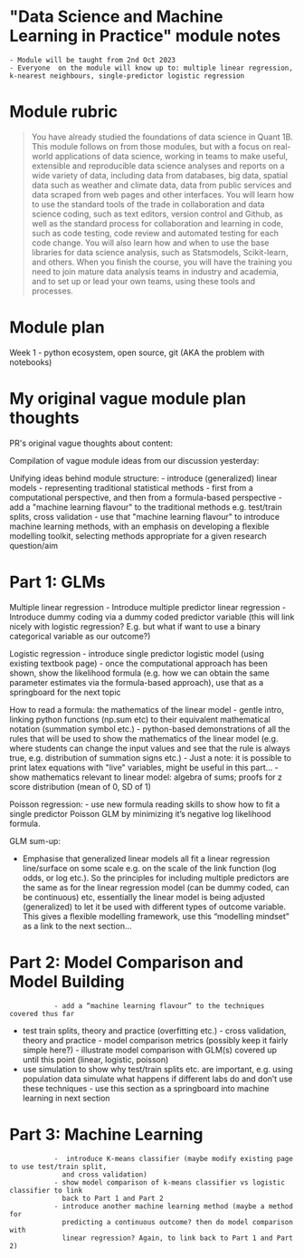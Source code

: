 # "Data Science and Machine Learning in Practice" module notes
    - Module will be taught from 2nd Oct 2023 
    - Everyone  on the module will know up to: multiple linear regression, 
    k-nearest neighbours, single-predictor logistic regression

# Module rubric

> You have already studied the foundations of data science in Quant 1B.
> This module follows on from those modules, but with a focus on real-world 
> applications of data science, working in teams to make useful, extensible and 
> reproducible data science analyses and reports on a wide variety of data, 
> including data from databases, big data, spatial data such as weather and 
> climate data, data from public services and data scraped from web pages and 
> other interfaces.  You will learn how to use the standard tools of the trade in
> collaboration and data science coding, such as text editors, version control 
> and Github, as well as the standard process for collaboration and learning in 
> code, such as code testing, code review and automated testing for each code 
> change.  You will also learn how and when to use the base libraries for data 
> science analysis, such as Statsmodels, Scikit-learn, and others.  When you 
> finish the course, you will have the training you need to join mature data
> analysis teams in industry and academia, and to set up or lead your own teams,
> using these tools and processes.

# Module plan

Week 1 - python ecosystem, open source, git (AKA the problem with notebooks)

# My original vague module plan thoughts

PR's original vague thoughts about content:

Compilation of vague module ideas from our discussion yesterday:

Unifying ideas behind module structure: 
               - introduce (generalized) linear models - representing traditional 
                 statistical methods - first from a computational perspective, and
 then from a formula-based perspective
               - add a "machine learning flavour" to the traditional methods e.g. 
                 test/train splits, cross validation
               - use that "machine learning flavour" to introduce machine learning
                 methods, with an emphasis on developing a flexible modelling toolkit,
                selecting methods appropriate for a given research question/aim
               
# Part 1: GLMs

Multiple linear regression
               - Introduce multiple predictor linear regression
               - Introduce dummy coding via a dummy coded predictor variable (this
                 will link nicely with logistic regression? E.g. but what if want to use
  a binary categorical variable as our outcome?)

Logistic regression
               - introduce single predictor logistic model (using existing textbook page)
               - once the computational approach has been shown, show the likelihood
                 formula (e.g. how we can obtain the same parameter estimates via the 
  formula-based approach), use that as a springboard for the next topic
                 
How to read a formula: the mathematics of the linear model
               - gentle intro, linking python functions (np.sum etc) to their
                 equivalent mathematical notation (summation symbol etc.)
               - python-based demonstrations of all the rules that will be used to
                 show the mathematics of the linear model (e.g. where students can
                 change the input values and see that the rule is always true, e.g.
                 distribution of summation signs etc.)
               - Just a note: it is possible to print latex equations with "live"
                 variables, might be useful in this part...
               - show mathematics relevant to linear model: algebra of sums; 
                 proofs for z score distribution (mean of 0, SD of 1)
                 
Poisson regression: 
               - use new formula reading skills to show how to fit a single predictor 
                Poisson GLM by minimizing it’s negative log likelihood formula.

GLM sum-up:
-	Emphasise that generalized linear models all fit a linear regression line/surface on some scale
e.g. on the scale of the link function (log odds, or log etc.). So the principles for including
multiple predictors are the same as for the linear regression model (can be dummy coded,
can be continuous) etc, essentially the linear model is being adjusted (generalized) to let
it be used with different types of outcome variable. This gives a flexible modelling framework,
use this “modelling mindset” as a link to the next section…
               
# Part 2: Model Comparison and Model Building 

               - add a “machine learning flavour” to the techniques covered thus far
- test train splits, theory and practice (overfitting etc.)
               - cross validation, theory and practice
               - model comparison metrics (possibly keep it fairly simple here?)
               - illustrate model comparison with GLM(s) covered up until this point 
  (linear, logistic, poisson)
- use simulation to show why test/train splits etc. are important, e.g.
   using population data simulate what happens if different labs do and
   don’t use these techniques
               - use this section as a springboard into machine learning in next section
               
# Part 3: Machine Learning
               -  introduce K-means classifier (maybe modify existing page to use test/train split,
                 and cross validation)
               - show model comparison of k-means classifier vs logistic classifier to link
                 back to Part 1 and Part 2
               - introduce another machine learning method (maybe a method for 
                 predicting a continuous outcome? then do model comparison with 
                 linear regression? Again, to link back to Part 1 and Part 2)
